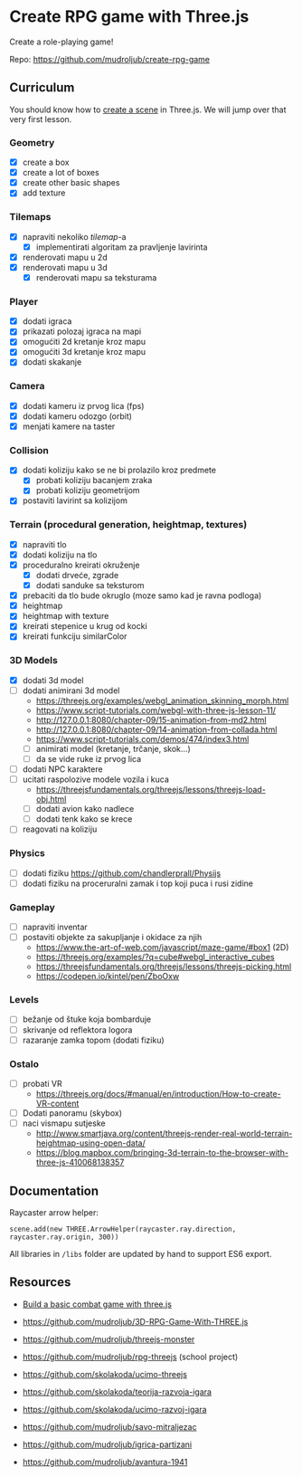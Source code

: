 # Create RPG game with Three.js

Create a role-playing game!

Repo: https://github.com/mudroljub/create-rpg-game

## Curriculum

You should know how to [create a scene](https://threejs.org/docs/index.html#manual/en/introduction/Creating-a-scene) in Three.js. We will jump over that very first lesson.

### Geometry

- [x] create a box
- [x] create a lot of boxes
- [x] create other basic shapes
- [x] add texture

### Tilemaps

- [x] napraviti nekoliko *tilemap*-a
  - [x] implementirati algoritam za pravljenje lavirinta
- [x] renderovati mapu u 2d
- [x] renderovati mapu u 3d
  - [x] renderovati mapu sa teksturama

### Player

- [x] dodati igraca
- [x] prikazati polozaj igraca na mapi
- [x] omogućiti 2d kretanje kroz mapu
- [x] omogućiti 3d kretanje kroz mapu
- [x] dodati skakanje

### Camera

- [x] dodati kameru iz prvog lica (fps)
- [x] dodati kameru odozgo (orbit)
- [x] menjati kamere na taster

### Collision

- [x] dodati koliziju kako se ne bi prolazilo kroz predmete
  - [x] probati koliziju bacanjem zraka
  - [x] probati koliziju geometrijom
- [x] postaviti lavirint sa kolizijom

### Terrain (procedural generation, heightmap, textures)

- [x] napraviti tlo
- [x] dodati koliziju na tlo
- [x] proceduralno kreirati okruženje
  - [x] dodati drveće, zgrade
  - [x] dodati sanduke sa teksturom
- [x] prebaciti da tlo bude okruglo (moze samo kad je ravna podloga)
- [x] heightmap
- [x] heightmap with texture
- [x] kreirati stepenice u krug od kocki
- [x] kreirati funkciju similarColor

### 3D Models

- [x] dodati 3d model
- [ ] dodati animirani 3d model
  - https://threejs.org/examples/webgl_animation_skinning_morph.html
  - https://www.script-tutorials.com/webgl-with-three-js-lesson-11/
  - http://127.0.0.1:8080/chapter-09/15-animation-from-md2.html
  - http://127.0.0.1:8080/chapter-09/14-animation-from-collada.html
  - https://www.script-tutorials.com/demos/474/index3.html
  - [ ] animirati model (kretanje, trčanje, skok...)
  - [ ] da se vide ruke iz prvog lica
- [ ] dodati NPC karaktere
- [ ] ucitati raspolozive modele vozila i kuca
  - https://threejsfundamentals.org/threejs/lessons/threejs-load-obj.html
  - [ ] dodati avion kako nadlece
  - [ ] dodati tenk kako se krece
- [ ] reagovati na koliziju

### Physics

- [ ] dodati fiziku https://github.com/chandlerprall/Physijs
- [ ] dodati fiziku na proceruralni zamak i top koji puca i rusi zidine

### Gameplay

- [ ] napraviti inventar
- [ ] postaviti objekte za sakupljanje i okidace za njih
  - https://www.the-art-of-web.com/javascript/maze-game/#box1 (2D)
  - https://threejs.org/examples/?q=cube#webgl_interactive_cubes
  - https://threejsfundamentals.org/threejs/lessons/threejs-picking.html
  - https://codepen.io/kintel/pen/ZboOxw

### Levels

- [ ] bežanje od štuke koja bombarduje
- [ ] skrivanje od reflektora logora
- [ ] razaranje zamka topom (dodati fiziku)

### Ostalo

- [ ] probati VR
  - https://threejs.org/docs/#manual/en/introduction/How-to-create-VR-content
- [ ] Dodati panoramu (skybox)
- [ ] naci vismapu sutjeske
  - http://www.smartjava.org/content/threejs-render-real-world-terrain-heightmap-using-open-data/
  - https://blog.mapbox.com/bringing-3d-terrain-to-the-browser-with-three-js-410068138357

## Documentation

Raycaster arrow helper:

```
scene.add(new THREE.ArrowHelper(raycaster.ray.direction, raycaster.ray.origin, 300))
```

All libraries in `/libs` folder are updated by hand to support ES6 export.

## Resources

- [Build a basic combat game with three.js](http://www.creativebloq.com/web-design/build-basic-combat-game-threejs-101517540)
- https://github.com/mudroljub/3D-RPG-Game-With-THREE.js
- https://github.com/mudroljub/threejs-monster
- https://github.com/mudroljub/rpg-threejs (school project)

- https://github.com/skolakoda/ucimo-threejs
- https://github.com/skolakoda/teorija-razvoja-igara
- https://github.com/skolakoda/ucimo-razvoj-igara

- https://github.com/mudroljub/savo-mitraljezac
- https://github.com/mudroljub/igrica-partizani
- https://github.com/mudroljub/avantura-1941
